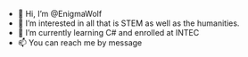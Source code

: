 - 👋 Hi, I’m @EnigmaWolf
- 👀 I’m interested in all that is STEM as well as the humanities.
- 🌱 I’m currently learning C# and enrolled at INTEC
- 📫 You can reach me by message

<!---
EnigmaWolf/EnigmaWolf is a ✨ special ✨ repository because its `README.md` (this file) appears on your GitHub profile.
You can click the Preview link to take a look at your changes.
--->
